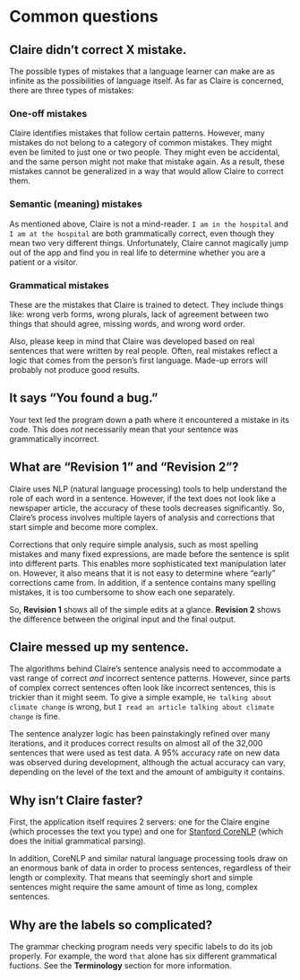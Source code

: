 # Common questions

## Claire didn’t correct X mistake.
The possible types of mistakes that a language learner can make are as infinite as the possibilities of language itself. As far as Claire is concerned, there are three types of mistakes:

### One-off mistakes
Claire identifies mistakes that follow certain patterns. However, many mistakes do not belong to a category of common mistakes. They might even be limited to just one or two people. They might even be accidental, and the same person might not make that mistake again. As a result, these mistakes cannot be generalized in a way that would allow Claire to correct them.

### Semantic (meaning) mistakes
As mentioned above, Claire is not a mind-reader. `I am in the hospital` and `I am at the hospital` are both grammatically correct, even though they mean two very different things. Unfortunately, Claire cannot magically jump out of the app and find you in real life to determine whether you are a patient or a visitor.

### Grammatical mistakes
These are the mistakes that Claire is trained to detect. They include things like: wrong verb forms, wrong plurals, lack of agreement between two things that should agree, missing words, and wrong word order.

Also, please keep in mind that Claire was developed based on real sentences that were written by real people. Often, real mistakes reflect a logic that comes from the person’s first language. Made-up errors will probably not produce good results.

## It says “You found a bug.”
Your text led the program down a path where it encountered a mistake in its code. This does *not* necessarily mean that your sentence was grammatically incorrect.

## What are “Revision 1” and “Revision 2”?
Claire uses NLP (natural language processing) tools to help understand the role of each word in a sentence. However, if the text does not look like a newspaper article, the accuracy of these tools decreases significantly. So, Claire’s process involves multiple layers of analysis and corrections that start simple and become more complex.

Corrections that only require simple analysis, such as most spelling mistakes and many fixed expressions, are made before the sentence is split into different parts. This enables more sophisticated text manipulation later on. However, it also means that it is not easy to determine where “early” corrections came from. In addition, if a sentence contains many spelling mistakes, it is too cumbersome to show each one separately.

So, **Revision 1** shows all of the simple edits at a glance. **Revision 2** shows the difference between the original input and the final output.

## Claire messed up my sentence.
The algorithms behind Claire’s sentence analysis need to accommodate a vast range of correct *and* incorrect sentence patterns. However, since parts of complex correct sentences often look like incorrect sentences, this is trickier than it might seem. To give a simple example, `He talking about climate change` is wrong, but `I read an article talking about climate change` is fine.

The sentence analyzer logic has been painstakingly refined over many iterations, and it produces correct results on almost all of the 32,000 sentences that were used as test data. A 95% accuracy rate on new data was observed during development, although the actual accuracy can vary, depending on the level of the text and the amount of ambiguity it contains.

## Why isn’t Claire faster?
First, the application itself requires 2 servers: one for the Claire engine (which processes the text you type) and one for [Stanford CoreNLP](http://nlp.stanford.edu/software/corenlp.shtml) (which does the initial grammatical parsing).

In addition, CoreNLP and similar natural language processing tools draw on an enormous bank of data in order to process sentences, regardless of their length or complexity. That means that seemingly short and simple sentences might require the same amount of time as long, complex sentences.

## Why are the labels so complicated?
The grammar checking program needs very specific labels to do its job properly. For example, the word `that` alone has six different grammatical fuctions. See the **Terminology** section for more information.

